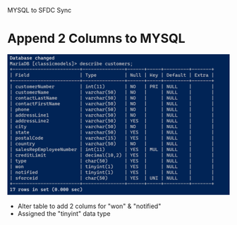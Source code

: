 MYSQL to SFDC Sync
# Append 2 Columns to MYSQL

<img src="./images/20220724211712.png" class="img-right">

- Alter table to add 2 colums for "won" & "notified"
- Assigned the "tinyint" data type